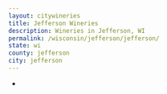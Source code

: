 ```yaml
---
layout: citywineries
title: Jefferson Wineries
description: Wineries in Jefferson, WI
permalink: /wisconsin/jefferson/jefferson/
state: wi
county: jefferson
city: jefferson
---
```

-
